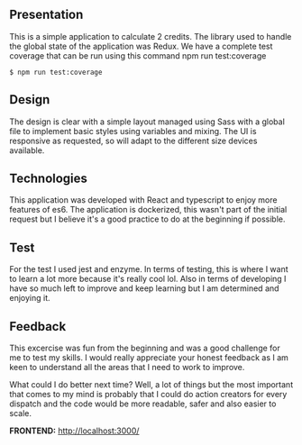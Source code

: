 ## Presentation
This is a simple application to calculate 2 credits. The library used to handle the global state of the application was Redux. We have a complete test coverage that can be run using this command npm run test:coverage
```
$ npm run test:coverage
```

## Design
The design is clear with a simple layout managed using Sass with a global file to implement basic styles using variables and mixing. The UI is responsive as requested, so will adapt to the different size devices available.

## Technologies
This application was developed with React and typescript to enjoy more features of es6. The application is dockerized, this wasn't part of the initial request but I believe it's a good practice to do at the beginning if possible.

## Test
For the test I used jest and enzyme. In terms of testing, this is where I want to learn a lot more because it's really cool lol. Also in terms of developing I have so much left to improve and keep learning but I am determined and enjoying it.

## Feedback
This excercise was fun from the beginning and was a good challenge for me to test my skills. I would really appreciate your honest feedback as I am keen to understand all the areas that I need to work to improve.

What could I do better next time?
Well, a lot of things but the most important that comes to my mind is probably that I could do action creators for every dispatch and the code would be more readable, safer and also easier to scale.

**FRONTEND:** [http://localhost:3000/](http://localhost:3000/)